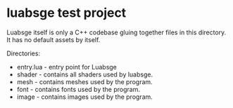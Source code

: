# luabsge test project

Luabsge itself is only a C++ codebase gluing together files in this directory. It has no default assets by itself.

Directories:
- entry.lua - entry point for Luabsge
- shader - contains all shaders used by luabsge.
- mesh - contains meshes used by the program.
- font - contains fonts used by the program.
- image - contains images used by the program.